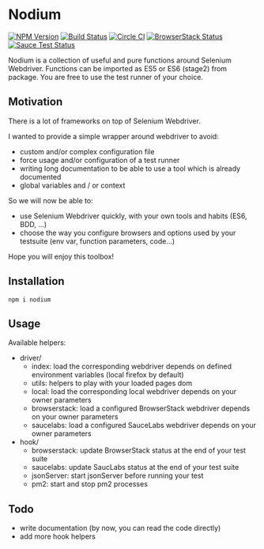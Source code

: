 # Nodium
[![NPM Version](https://badge.fury.io/js/nodium.svg?style=flat)](https://npmjs.org/package/nodium)
[![Build Status](https://travis-ci.org/jeromemacias/nodium.svg?branch=master)](https://travis-ci.org/jeromemacias/nodium) [![Circle CI](https://circleci.com/gh/jeromemacias/nodium/tree/master.svg?style=shield)](https://circleci.com/gh/jeromemacias/nodium/tree/master) [![BrowserStack Status](https://www.browserstack.com/automate/badge.svg?badge_key=bGI4TkpBS2JVbG50Qk15S3YvTGpWcFMvaVpNTmZadEg3YlR3THpqQWdvWT0tLUsvZGdVc0xpZHRNcTIwMVozY0syclE9PQ==--53c9b90dcfac6daa368fd33e5e18363ca2e057d7%)](https://www.browserstack.com/automate/public-build/bGI4TkpBS2JVbG50Qk15S3YvTGpWcFMvaVpNTmZadEg3YlR3THpqQWdvWT0tLUsvZGdVc0xpZHRNcTIwMVozY0syclE9PQ==--53c9b90dcfac6daa368fd33e5e18363ca2e057d7%)
 [![Sauce Test Status](https://saucelabs.com/buildstatus/jeromemacias-nodium)](https://saucelabs.com/u/jeromemacias-nodium)

Nodium is a collection of useful and pure functions around Selenium Webdriver.
Functions can be imported as ES5 or ES6 (stage2) from package.
You are free to use the test runner of your choice.

## Motivation

There is a lot of frameworks on top of Selenium Webdriver.

I wanted to provide a simple wrapper around webdriver to avoid:
- custom and/or complex configuration file
- force usage and/or configuration of a test runner
- writing long documentation to be able to use a tool which is already documented
- global variables and / or context

So we will now be able to:
- use Selenium Webdriver quickly, with your own tools and habits (ES6, BDD, ...)
- choose the way you configure browsers and options used by your testsuite (env var, function parameters, code...)

Hope you will enjoy this toolbox!

## Installation

`npm i nodium`

## Usage

Available helpers:

- driver/
    - index: load the corresponding webdriver depends on defined environment variables (local firefox by default)
    - utils: helpers to play with your loaded pages dom
    - local: load the corresponding local webdriver depends on your owner parameters
    - browserstack: load a configured BrowserStack webdriver depends on your owner parameters
    - saucelabs: load a configured SauceLabs webdriver depends on your owner parameters
- hook/
    - browserstack: update BrowserStack status at the end of your test suite
    - saucelabs: update SaucLabs status at the end of your test suite
    - jsonServer: start jsonServer before running your test
    - pm2: start and stop pm2 processes

## Todo

- write documentation (by now, you can read the code directly)
- add more hook helpers
